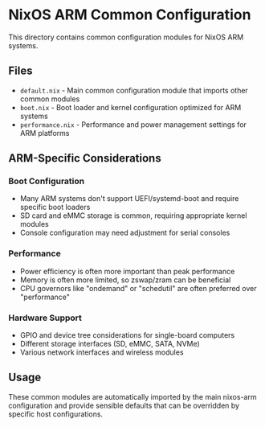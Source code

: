 # NixOS ARM Common Configuration

This directory contains common configuration modules for NixOS ARM systems.

## Files

- `default.nix` - Main common configuration module that imports other common modules
- `boot.nix` - Boot loader and kernel configuration optimized for ARM systems
- `performance.nix` - Performance and power management settings for ARM platforms

## ARM-Specific Considerations

### Boot Configuration
- Many ARM systems don't support UEFI/systemd-boot and require specific boot loaders
- SD card and eMMC storage is common, requiring appropriate kernel modules
- Console configuration may need adjustment for serial consoles

### Performance
- Power efficiency is often more important than peak performance
- Memory is often more limited, so zswap/zram can be beneficial
- CPU governors like "ondemand" or "schedutil" are often preferred over "performance"

### Hardware Support
- GPIO and device tree considerations for single-board computers
- Different storage interfaces (SD, eMMC, SATA, NVMe)
- Various network interfaces and wireless modules

## Usage

These common modules are automatically imported by the main nixos-arm configuration and provide sensible defaults that can be overridden by specific host configurations.